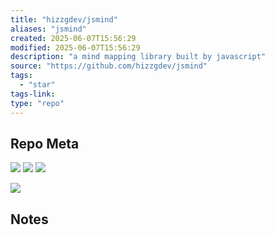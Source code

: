 ```yaml
---
title: "hizzgdev/jsmind"
aliases: "jsmind"
created: 2025-06-07T15:56:29
modified: 2025-06-07T15:56:29
description: "a mind mapping library built by javascript"
source: "https://github.com/hizzgdev/jsmind"
tags:
  - "star"
tags-link:
type: "repo"
---
```

## Repo Meta

![](https://img.shields.io/github/stars/hizzgdev/jsmind?style=for-the-badge&label=stars) ![](https://img.shields.io/github/repo-size/hizzgdev/jsmind?style=for-the-badge&label=size) ![](https://img.shields.io/github/created-at/hizzgdev/jsmind?style=for-the-badge&label=since)

[![](https://github-readme-stats.vercel.app/api/pin/?username=hizzgdev&repo=jsmind&bg_color=00000000)](https://github.com/hizzgdev/jsmind)

## Notes

